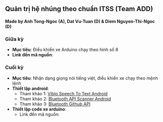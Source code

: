 ## Quản trị hệ nhúng theo chuẩn ITSS (Team ADD)

#### Made by Anh Tong-Ngoc (A), Dat Vu-Tuan (D) & Diem Nguyen-Thi-Ngoc (D)

### Giữa kỳ
* **Mục tiêu**: Điều khiển xe Arduino chạy theo hình số 8
* **Link đến mã nguồn**: 


### Cuối kỳ
* **Mục tiêu**: Nhận dạng giọng nói tiếng việt, điều khiển xe chạy theo mệnh lệnh 
* **Thiết lập android**: 
    * Tham khảo 1: [Viblo Speech To Text Android](https://viblo.asia/p/huong-dan-lam-viec-voi-speech-to-text-trong-android-aRBeXnmpvWE)
    * Tham khảo 2: [Bluetooth API Scanner Android](https://viblo.asia/p/tim-hieu-ve-bluetooth-api-tren-android-tao-mot-ung-dung-bluetooth-scanner-3wjAM7JARmWe)
    * Tham khảo 3: [Bluetooth Github API](https://github.com/cong91/BluetoothScannerTutorial)
* **Thiết lập code xe arduino**:
    * Link đến mã nguồn: 